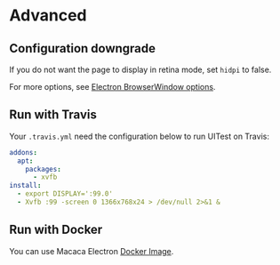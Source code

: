 # Advanced

## Configuration downgrade

If you do not want the page to display in retina mode, set `hidpi` to false.

For more options, see [Electron BrowserWindow options](http://electron.atom.io/docs/api/browser-window/#new-browserwindowoptions).

## Run with Travis

Your `.travis.yml` need the configuration below to run UITest on Travis:

```yaml
addons:
  apt:
    packages:
      - xvfb
install:
  - export DISPLAY=':99.0'
  - Xvfb :99 -screen 0 1366x768x24 > /dev/null 2>&1 &
```

## Run with Docker

You can use Macaca Electron [Docker Image](//github.com/macacajs/macaca-electron-docker).
